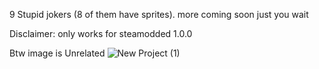 9 Stupid jokers (8 of them have sprites). more coming soon just you wait

Disclaimer: only works for steamodded 1.0.0





Btw image is Unrelated
![New Project (1)](https://github.com/Aigengoku/Stupidity-the-mod/assets/171994276/22806a04-70a9-4c2d-bc43-0d0d14b174d3)
